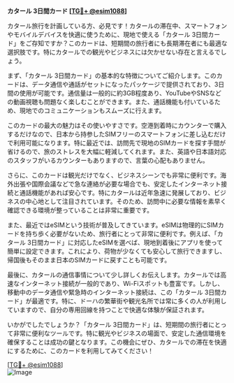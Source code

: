 **カタール 3日間カード [[TG💪+ @esim1088](https://t.me/s/esim1088)]**

カタール旅行を計画している方、必見です！カタールの滞在中、スマートフォンやモバイルデバイスを快適に使うために、現地で使える「カタール 3日間カード」をご存知ですか？このカードは、短期間の旅行者にも長期滞在者にも最適な選択肢です。特にカタールでの観光やビジネスには欠かせない存在と言えるでしょう。

まず、「カタール 3日間カード」の基本的な特徴についてご紹介します。このカードは、データ通信や通話がセットになったパッケージで提供されており、3日間の使用が可能です。通信量は一般的に約3GB程度あり、YouTubeやSNSなどの動画視聴も問題なく楽しむことができます。また、通話機能も付いているため、現地でのコミュニケーションもスムーズに行えます。

このカードの最大の魅力はその使いやすさです。空港到着時にカウンターで購入するだけなので、日本から持参したSIMフリーのスマートフォンに差し込むだけで利用可能になります。特に最近では、訪問先で現地のSIMカードを探す手間が省けるので、旅のストレスを大幅に軽減してくれます。また、英語や日本語対応のスタッフがいるカウンターもありますので、言葉の心配もありません。

さらに、このカードは観光だけでなく、ビジネスシーンでも非常に便利です。海外出張や国際会議などで急な連絡が必要な場合でも、安定したインターネット接続と通話機能があれば安心です。特にカタールは近年急速に発展しており、ビジネスの中心地として注目されています。そのため、訪問中に必要な情報を素早く確認できる環境が整っていることは非常に重要です。

また、最近ではeSIMという技術が普及してきています。eSIMは物理的にSIMカードを持ち歩く必要がないため、旅行者にとって非常に便利です。例えば、「カタール 3日間カード」に対応したeSIMを選べば、現地到着後にアプリを使って簡単に設定できます。これにより、荷物が少なくても安心して旅行できますし、帰国後もそのまま日本のSIMカードに戻すことも可能です。

最後に、カタールの通信事情について少し詳しくお伝えします。カタールでは高速なインターネット接続が一般的であり、Wi-Fiスポットも豊富です。しかし、移動中のデータ通信や緊急時のインターネット接続は、この「カタール 3日間カード」が最適です。特に、ドーハの繁華街や観光名所では常に多くの人が利用していますので、自分の専用回線を持つことで快適な体験が保証されます。

いかがでしたでしょうか？「カタール 3日間カード」は、短期間の旅行者にとって非常に便利なツールです。特に観光やビジネスの場面で、安定した通信環境を確保することは成功の鍵となります。この機会にぜひ、カタールでの滞在を快適にするために、このカードを利用してみてください！

[[TG💪+ @esim1088](https://t.me/s/esim1088)]  
![Image](https://i.postimg.cc/Y0z9fWf4/image.png)